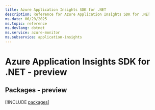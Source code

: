 ```yaml
---
title: Azure Application Insights SDK for .NET
description: Reference for Azure Application Insights SDK for .NET
ms.date: 06/20/2025
ms.topic: reference
ms.devlang: dotnet
ms.service: azure-monitor
ms.subservice: application-insights
---
```

# Azure Application Insights SDK for .NET - preview
## Packages - preview
[!INCLUDE [packages](application-insights-index.md)]